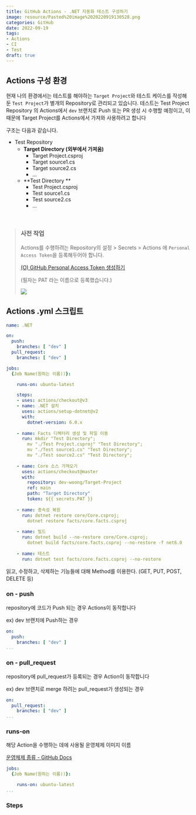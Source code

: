 ```yaml
---
title: GitHub Actions - .NET 자동화 테스트 구성하기
image: resource/Pasted%20image%2020220919130528.png
categories: GitHub
date: 2022-09-19
tags:
- Actions
- CI
- Test
draft: true
---
```


## Actions 구성 환경
현재 나의 환경에서는 테스트를 해야하는 `Target Project`와 테스트 케이스를 작성해둔 `Test Project`가 별개의 Repository로 관리되고 있습니다.
테스트는 Test Project Repository 의 Actions에서  `dev` 브랜치로 Push 또는 PR 생성 시 수행할 예정이고, 이 때문에 Target Project를 Actions에서 가져와 사용하려고 합니다

구조는 다음과 같습니다.

- Test Repository
	- **Target Directory (외부에서 가져옴)**
		- Target Project.csproj
		- Target source1.cs
		- Target source2.cs
		- ...
	- **Test Directory **
		- Test Project.csproj
		- Test source1.cs
		- Test source2.cs
		- ...

&nbsp;

> ### 사전 작업
> Actions를 수행하려는 Repository의 설정 > Secrets > Actions 에 `Personal Access Token`을 등록해두어야 합니다.
> 
> [(O) GitHub Personal Access Token 생성하기](../(O)%20GitHub%20Personal%20Access%20Token%20생성하기.md)
> 
> (필자는 PAT 라는 이름으로 등록했습니다.)
> 
> ![](resource/Pasted%20image%2020220919180449.png)

## Actions .yml 스크립트
```yml
name: .NET

on:
  push:
    branches: [ "dev" ]
  pull_request:
    branches: [ "dev" ]

jobs:
  {Job Name(원하는 이름))}:

    runs-on: ubuntu-latest

    steps:
    - uses: actions/checkout@v3
    - name: .NET 설치
      uses: actions/setup-dotnet@v2
      with:
        dotnet-version: 6.0.x
        
    - name: Facts 디렉터리 생성 및 파일 이동
      run: mkdir "Test Directory";
        mv "./Test Project.csproj" "Test Directory";
        mv "./Test source1.cs" "Test Directory";
        mv "./Test source2.cs" "Test Directory";
        
    - name: Core 소스 가져오기
      uses: actions/checkout@master
      with:
        repository: dev-woong/Target-Project
        ref: main
        path: "Target Directory"
        token: ${{ secrets.PAT }}
    
    - name: 종속성 복원
      run: dotnet restore core/Core.csproj;
        dotnet restore facts/core.facts.csproj
      
    - name: 빌드
      run: dotnet build --no-restore core/Core.csproj;
        dotnet build facts/core.facts.csproj --no-restore -f net6.0
      
    - name: 테스트
      run: dotnet test facts/core.facts.csproj --no-restore
```

읽고, 수정하고, 삭제하는 기능들에 대해 Method를 이용한다. (GET, PUT, POST, DELETE 등)



### on - push
repository에 코드가 Push 되는 경우 Actions이 동작합니다

ex) dev 브랜치에 Push하는 경우

```yml
on:
  push:
    branches: [ "dev" ]
...
```

### on - pull_request
repository에 pull_request가 등록되는 경우 Action이 동작합니다

ex) dev 브랜치로 merge 하려는 pull_request가 생성되는 경우

```yml
on:
  pull_request:
    branches: [ "dev" ]
...
```

### runs-on
해당 Action을 수행하는 데에 사용될 운영체제 이미지 이름 

[운영체제 종류 - GitHub Docs](https://docs.github.com/en/actions/using-github-hosted-runners/about-github-hosted-runners#supported-runners-and-hardware-resources)

```yml
jobs:
  {Job Name(원하는 이름))}:

    runs-on: ubuntu-latest
...
```

### Steps